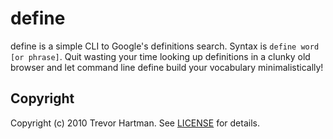 # define

define is a simple CLI to Google's definitions search. Syntax is `define word [or phrase]`. Quit wasting your time looking up definitions in a clunky old browser and let command line define build your vocabulary minimalistically!


## Copyright

Copyright (c) 2010 Trevor Hartman. See [LICENSE](http://github.com/devth/define/blob/develop/LICENSE) for details.
